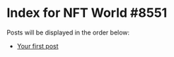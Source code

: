 # Index for NFT World #8551
Posts will be displayed in the order below:

- [Your first post](./001-first.md)

